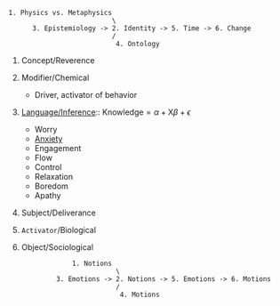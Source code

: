 ```
1. Physics vs. Metaphysics
                          \
      3. Epistemiology -> 2. Identity -> 5. Time -> 6. Change
                          /
                           4. Ontology
```

1. Concept/Reverence
2. Modifier/Chemical
   - Driver, activator of behavior
4. [Language/Inference](https://github.com/abikesa/emotion/blob/main/mode.md):: $\text{Knowledge}=\alpha+\text{X}\beta+\epsilon$
   - Worry
   - [Anxiety](https://github.com/abikesa/emotion/blob/main/genre.md)
   - Engagement
   - Flow
   - Control
   - Relaxation
   - Boredom
   - Apathy
     
5. Subject/Deliverance
6. `Activator`/Biological
7. Object/Sociological

```
                1. Notions
                           \
            3. Emotions -> 2. Notions -> 5. Emotions -> 6. Motions
                           /
                            4. Motions
```


